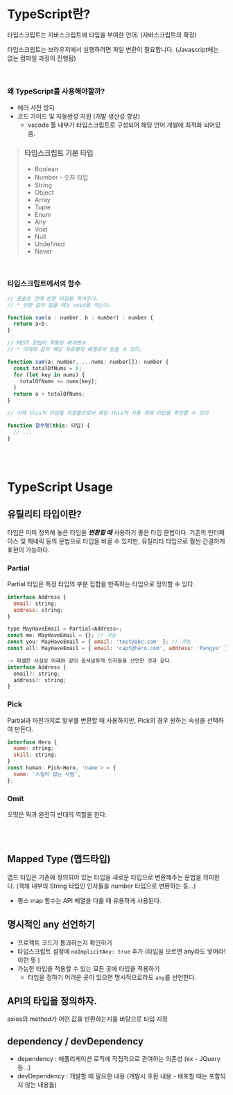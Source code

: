 # TypeScript란?

타입스크립트는 자바스크립트에 타입을 부여한 언어. (자바스크립트의 확장)

타입스크립트는 브라우저에서 실행하려면 파일 변환이 필요합니다. (Javascript에는 없는 컴파일 과정이 진행됨)

<br>

### 왜 TypeScript를 사용해야할까?
* 에러 사전 방지
* 코드 가이드 및 자동완성 지원 (개발 생산성 향상)
  * vscode 툴 내부가 타입스크립트로 구성되어 해당 언어 개발에 최적화 되어있음.

> ### 타입스크립트 기본 타입
> * Boolean
> * Number - 숫자 타입
> * String
> * Object
> * Array
> * Tuple
> * Enum
> * Any
> * Void
> * Null
> * Undefined
> * Never

<br>

### 타입스크립트에서의 함수

```js
// 중괄호 전에 반환 타입을 적어준다.
// * 반환 값이 없을 때는 void를 적는다.

function sum(a : number, b : number) : number {
  return a+b;
}
```


```js
// REST 문법이 적용된 매개변수
// * 아래와 같이 해당 자료형의 배열로서 받을 수 있다.

function sum(a: number, ...nums: number[]): number {
  const totalOfNums = 0;
  for (let key in nums) {
    totalOfNums += nums[key];
  }
  return a + totalOfNums;
}
```

```js
// 이제 this의 타입을 지정함으로서 해당 this의 사용 객체 타입을 확인할 수 있다.

function 함수명(this: 타입) {
  // ...
}
```

<br>
<br>

# TypeScript Usage

## 유틸리티 타입이란?

타입은 이미 정의해 놓은 타입을 ***변환할 때*** 사용하기 좋은 타입 문법이다. 기존의 인터페이스 및 제네릭 등의 문법으로 타입을 바꿀 수 있지만, 유틸리티 타입으로 훨씬 간결하게 표현이 가능하다.

### Partial

Partial 타입은 특정 타입의 부분 집합을 만족하는 타입으로 정의할 수 있다.

```js
interface Address {
  email: string;
  address: string;
}

type MayHaveEmail = Partial<Address>;
const me: MayHaveEmail = {}; // 가능
const you: MayHaveEmail = { email: 'test@abc.com' }; // 가능
const all: MayHaveEmail = { email: 'capt@hero.com', address: 'Pangyo' }; // 가능

-> 파셜은 사실상 아래와 같이 옵셔널하게 인자들을 선언한 것과 같다.
interface Address {
  email?: string;
  address?: string;
}
```

### Pick 

Partial과 마찬가지로 일부를 변환할 때 사용하지만, Pick의 경우 원하는 속성을 선택하여 만든다.

```js
interface Hero {
  name: string;
  skill: string;
}
const human: Pick<Hero, 'name'> = {
  name: '스킬이 없는 사람',
};
```

### Omit

오밋은 픽과 완전히 반대의 역할을 한다.


<br>
<br>

## Mapped Type (맵드타입)

맵드 타입은 기존에 정의되어 있는 타입을 새로운 타입으로 변환해주는 문법을 의미한다. (객체 내부의 String 타입인 인자들을 number 타입으로 변환하는 등...)

* 평소 map 함수는 API 배열을 다룰 때 유용하게 사용된다.

## 명시적인 any 선언하기

* 프로젝트 코드가 통과하는지 확인하기
* 타입스크립트 설정에 `noImplicitAny: true` 추가 (타입을 모르면 any라도 넣어라! 이런 뜻 )
* 가능한 타입을 적용할 수 있는 모든 곳에 타입을 적용하기
  * 타입을 정하기 어려운 곳이 있으면 명시적으로라도 `any`를 선언한다.


## API의 타입을 정의하자.

axios의 method가 어떤 값을 반환하는지를 바탕으로 타입 지정

## dependency / devDependency

* dependency : 애플리케이션 로직에 직접적으로 관여하는 의존성 (ex - JQuery 등...)
* devDependency : 개발할 때 필요한 내용 (개발시 호환 내용 - 배포할 때는 포함되지 않는 내용들)


## 